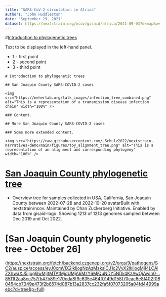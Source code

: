```yaml
---
title: "SARS-CoV-2 circulation in Africa"
authors: "John Huddleston"
date: "September 29, 2021"
dataset: https://nextstrain.org/ncov/gisaid/africa/2021-09-03?d=map&p=full
---
```


#[Introduction to phylogenetic trees](https://nextstrain.org/ncov/gisaid/africa/2021-09-03?d=map&p=full)

Text to be displayed in the left-hand panel.

- 1 - first point
- 2 - second point
- 3 - third point

```auspiceMainDisplayMarkdown
# Introduction to phylogenetic trees

## San Joaquin County SARS-COVID-2 cases

<img src="https://neherlab.org/talk_images/infection_tree_combined.png" alt="This is a representation of a transmission disease infection chain" width="100%" />

### Content.

## More San Joaquin County SARS-COVID-2 cases

### Some more extended content.

<img src="https://raw.githubusercontent.com/LSchulz2022/nextstrain-narratives-demo/main/figures/toy_alignment_tree.png" alt="This is a representation of an alignment and corresponding phylogeny" width="100%" />

```

# [San Joaquin County phylogenetic tree](https://nextstrain.org/fetch/backend.czgenepi.org/v2/orgs/9/pathogens/SC2/auspice/access/eyJ0cmVlX2lkIjogNzAyNzQsICJ1c2VyX2lkIjogMjI4LCAiZXhwaXJ5IjogIjIwMjItMTAtMjJUMTQ6NDk6MTEuNTg3Mjg0KzAwOjAwIn0=.d587c15bdc8103419afb23f6d6659bda3e4f93ccc9568f8362000baeb929e52ba33015fe812c09be3fe81f281c59481a6faf1b9ad14e6f0cfba715df1fd6da63)

- Overview tree for samples collected in USA, California, San Joaquin County between 2022-07-28 and 2022-10-20
avatarBuilt with nextstrain/ncov. Maintained by Chan Zuckerberg Initiative. Enabled by data from gisaid-logo.
Showing 1213 of 1213 genomes sampled between Dec 2019 and Oct 2022.



# [San Joaquin County phylogenetic tree - October 26]
(https://nextstrain.org/fetch/backend.czgenepi.org/v2/orgs/9/pathogens/SC2/auspice/access/eyJ0cmVlX2lkIjogNzAzMzksICJ1c2VyX2lkIjogMjI4LCAiZXhwaXJ5IjogIjIwMjItMTAtMjdUMjA6MzY6MjQuNDY5NDk4KzAwOjAwIn0=.8511f2aa8cc757fb47b89e170cda8f9c635e464f0149d158f70cac6e8f402f080454cb7349e473f2b8574d087b13a2837cc232fa5f07073205a04fd44999aebc?d=tree&p=full)
